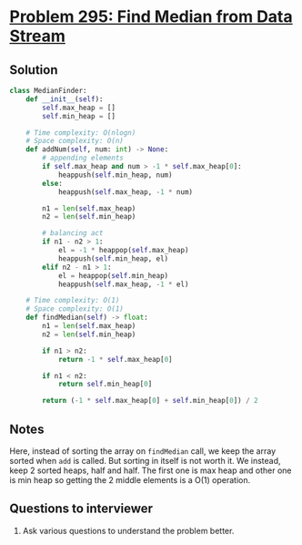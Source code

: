 # [Problem 295: Find Median from Data Stream](https://leetcode.com/problems/find-median-from-data-stream/)

## Solution

```py
class MedianFinder:
    def __init__(self):
        self.max_heap = []
        self.min_heap = []

    # Time complexity: O(nlogn)
    # Space complexity: O(n)
    def addNum(self, num: int) -> None:
        # appending elements
        if self.max_heap and num > -1 * self.max_heap[0]:
            heappush(self.min_heap, num)
        else:
            heappush(self.max_heap, -1 * num)

        n1 = len(self.max_heap)
        n2 = len(self.min_heap)

        # balancing act
        if n1 - n2 > 1:
            el = -1 * heappop(self.max_heap)
            heappush(self.min_heap, el)
        elif n2 - n1 > 1:
            el = heappop(self.min_heap)
            heappush(self.max_heap, -1 * el)

    # Time complexity: O(1)
    # Space complexity: O(1)
    def findMedian(self) -> float:
        n1 = len(self.max_heap)
        n2 = len(self.min_heap)

        if n1 > n2:
            return -1 * self.max_heap[0]

        if n1 < n2:
            return self.min_heap[0]

        return (-1 * self.max_heap[0] + self.min_heap[0]) / 2
```

## Notes

Here, instead of sorting the array on `findMedian` call, we keep the array sorted when `add` is called. But sorting in itself is not worth it. We instead, keep 2 sorted heaps, half and half. The first one is max heap and other one is min heap so getting the 2 middle elements is a O(1) operation.

## Questions to interviewer

1. Ask various questions to understand the problem better.
